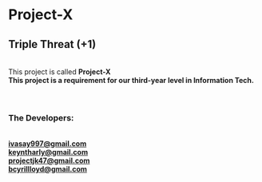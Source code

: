 # Project-X
## Triple Threat (+1)

<br/>
  This project is called <b>Project-X<b/><br/>
  This project is a requirement for our third-year level in <b>Information Tech.
  <br/>
  <br/>

  <br/>

### The Developers:
<br/>ivasay997@gmail.com
<br/>keyntharly@gmail.com
<br/>projectjk47@gmail.com
<br/>bcyrillloyd@gmail.com
